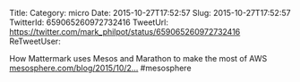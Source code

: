 Title: 
Category: micro
Date: 2015-10-27T17:52:57
Slug: 2015-10-27T17:52:57
TwitterId: 659065260972732416
TweetUrl: https://twitter.com/mark_philpot/status/659065260972732416
ReTweetUser: 

How Mattermark uses Mesos and Marathon to make the most of AWS [mesosphere.com/blog/2015/10/2…](https://mesosphere.com/blog/2015/10/27/mattermark-mesos-aws/) #mesosphere